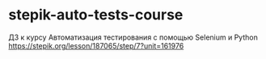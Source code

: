 ﻿# stepik-auto-tests-course
ДЗ к курсу Автоматизация тестирования с помощью Selenium и Python
https://stepik.org/lesson/187065/step/7?unit=161976
